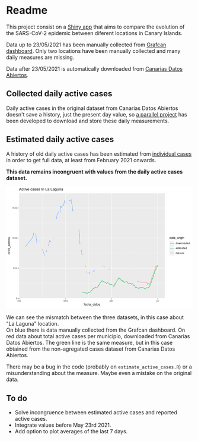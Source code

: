 # Readme
This project consist on a [Shiny app](https://jueves.shinyapps.io/covid_canarias/) that aims to compare the evolution of the SARS-CoV-2 epidemic between diferent locations in Canary Islands.

Data up to 23/05/2021 has been manually collected from [Grafcan dashboard](https://grafcan1.maps.arcgis.com/apps/opsdashboard/index.html#/156eddd4d6fa4ff1987468d1fd70efb6). Only two locations have been manually collected and many daily measures are missing.

Data after 23/05/2021 is automatically downloaded from [Canarias Datos Abiertos](https://datos.canarias.es/catalogos/general/dataset/datos-epidemiologicos-covid-19).

## Collected daily active cases
Daily active cases in the original dataset from Canarias Datos Abiertos doesn't save a history, just the present day value, so [a parallel project](https://github.com/jueves/covid_canarias_data) has been developed to download and store these daily measurements.


## Estimated daily active cases
A history of old daily active cases has been estimated from [individual cases](https://datos.canarias.es/catalogos/general/dataset/datos-epidemiologicos-covid-19/resource/3b5b2d84-fe9d-42eb-91eb-54f0cb3cb4cc) in order to get full data, at least from February 2021 onwards.

**This data remains incongruent with values from the daily active cases dataset.**

![](incongruence.png)

We can see the mismatch between the three datasets, in this case about "La Laguna" location.  
On blue there is data manually collected from the Grafcan dashboard. On red data about total active cases per municipio, downloaded from Canarias Datos Abiertos. The green line is the same measure, but in this case obtained from the non-agregated cases dataset from Canarias Datos Abiertos.

There may be a bug in the code (probably on `estimate_active_cases.R`) or a misunderstanding about the measure. Maybe even a mistake on the original data.

## To do
* Solve incongruence between estimated active cases and reported active cases.
* Integrate values before May 23rd 2021.
* Add option to plot averages of the last 7 days.

